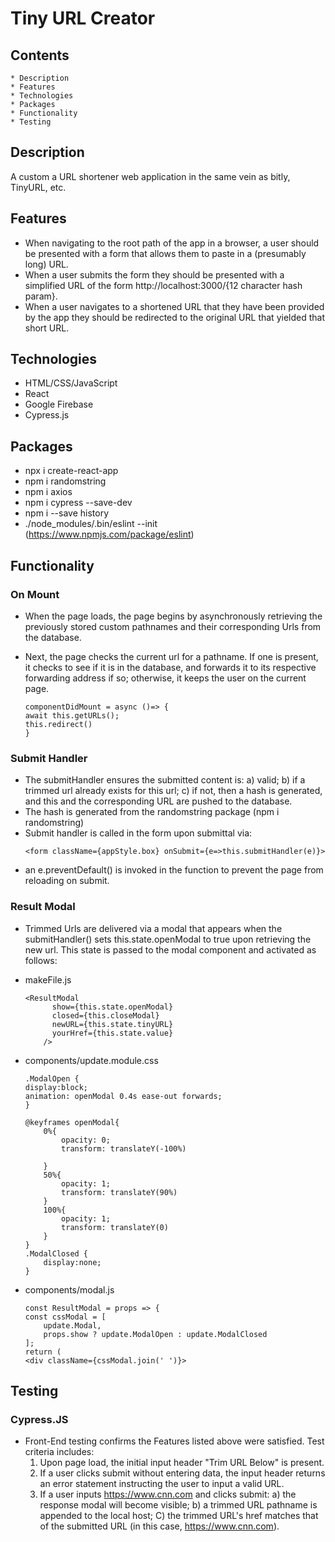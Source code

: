 # Tiny URL Creator

## Contents
    * Description
    * Features
    * Technologies
    * Packages
    * Functionality
    * Testing

## Description
A custom a URL shortener web application in the same vein as bitly, TinyURL, etc.

## Features
* When navigating to the root path of the app in a browser, a user should be presented with a form that allows them to paste in a (presumably long) URL.
* When a user submits the form they should be presented with a simplified URL of the form http://localhost:3000/{12 character hash param}.
* When a user navigates to a shortened URL that they have been provided by the app they should be redirected to the original URL that yielded that short URL.

## Technologies
* HTML/CSS/JavaScript
* React
* Google Firebase
* Cypress.js

## Packages
* npx i create-react-app
* npm i randomstring
* npm i axios
* npm i cypress --save-dev
* npm i --save history
* ./node_modules/.bin/eslint --init (https://www.npmjs.com/package/eslint)

## Functionality

### On Mount
* When the page loads, the page begins by asynchronously retrieving the previously stored custom pathnames and their corresponding Urls from the database. 
* Next, the page checks the current url for a pathname. If one is present, it checks to see if it is in the database, and forwards it to its respective forwarding address if so; otherwise, it keeps the user on the current page.

    ```
    componentDidMount = async ()=> {
    await this.getURLs();
    this.redirect()
    }
    ```
### Submit Handler
* The submitHandler ensures the submitted content is: 
    a) valid; 
    b) if a trimmed url already exists for this url;
    c) if not, then a hash is generated, and this and the corresponding URL are pushed to the database. 
* The hash is generated from the randomstring package (npm i randomstring)
* Submit handler is called in the form upon submittal via:
    ```
    <form className={appStyle.box} onSubmit={e=>this.submitHandler(e)}>
    ```
* an e.preventDefault() is invoked in the function to prevent the page from reloading on submit.

### Result Modal
* Trimmed Urls are delivered via a modal that appears when the submitHandler() sets this.state.openModal to true upon retrieving the new url. This state is passed to the modal component and activated as follows:

* makeFile.js
    ```
    <ResultModal
          show={this.state.openModal}
          closed={this.closeModal}
          newURL={this.state.tinyURL}
          yourHref={this.state.value}
        />
    ```
* components/update.module.css
    ```
    .ModalOpen {
    display:block;
    animation: openModal 0.4s ease-out forwards;
    }

    @keyframes openModal{
        0%{
            opacity: 0;
            transform: translateY(-100%)
            
        }
        50%{
            opacity: 1;
            transform: translateY(90%)
        }
        100%{
            opacity: 1;
            transform: translateY(0)
        }
    }
    .ModalClosed {
        display:none;
    }
    ```
* components/modal.js
    ```
    const ResultModal = props => {
    const cssModal = [
        update.Modal,
        props.show ? update.ModalOpen : update.ModalClosed
    ];
  return (
    <div className={cssModal.join(' ')}>
    ```

## Testing
### Cypress.JS 
* Front-End testing confirms the Features listed above were satisfied. Test criteria includes:
    1) Upon page load, the initial input header "Trim URL Below" is present.
    2) If a user clicks submit without entering data, the input header returns an error statement instructing the user to input a valid URL.
    3) If a user inputs https://www.cnn.com and clicks submit:
        a) the response modal will become visible; 
        b) a trimmed URL pathname is appended to the local host; 
        C) the trimmed URL's href matches that of the submitted URL (in this case, https://www.cnn.com).
